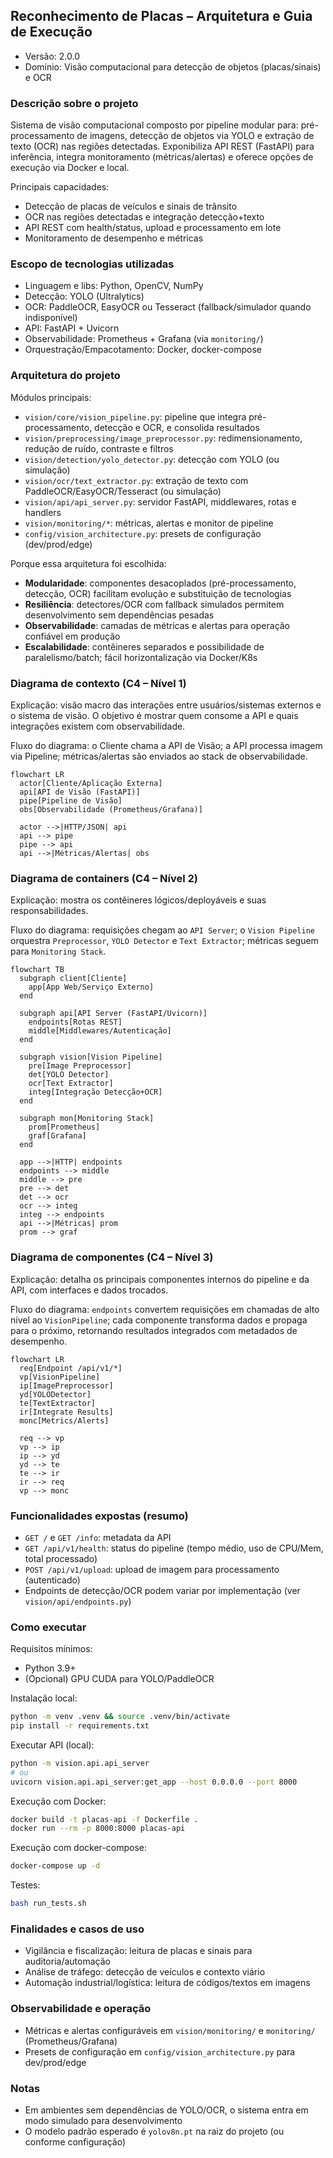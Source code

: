 ## Reconhecimento de Placas – Arquitetura e Guia de Execução

- Versão: 2.0.0
- Domínio: Visão computacional para detecção de objetos (placas/sinais) e OCR

### Descrição sobre o projeto

Sistema de visão computacional composto por pipeline modular para: pré-processamento de imagens, detecção de objetos via YOLO e extração de texto (OCR) nas regiões detectadas. Exponibiliza API REST (FastAPI) para inferência, integra monitoramento (métricas/alertas) e oferece opções de execução via Docker e local.

Principais capacidades:
- Detecção de placas de veículos e sinais de trânsito
- OCR nas regiões detectadas e integração detecção+texto
- API REST com health/status, upload e processamento em lote
- Monitoramento de desempenho e métricas

### Escopo de tecnologias utilizadas

- Linguagem e libs: Python, OpenCV, NumPy
- Detecção: YOLO (Ultralytics)
- OCR: PaddleOCR, EasyOCR ou Tesseract (fallback/simulador quando indisponível)
- API: FastAPI + Uvicorn
- Observabilidade: Prometheus + Grafana (via `monitoring/`)
- Orquestração/Empacotamento: Docker, docker-compose

### Arquitetura do projeto

Módulos principais:
- `vision/core/vision_pipeline.py`: pipeline que integra pré-processamento, detecção e OCR, e consolida resultados
- `vision/preprocessing/image_preprocessor.py`: redimensionamento, redução de ruído, contraste e filtros
- `vision/detection/yolo_detector.py`: detecção com YOLO (ou simulação)
- `vision/ocr/text_extractor.py`: extração de texto com PaddleOCR/EasyOCR/Tesseract (ou simulação)
- `vision/api/api_server.py`: servidor FastAPI, middlewares, rotas e handlers
- `vision/monitoring/*`: métricas, alertas e monitor de pipeline
- `config/vision_architecture.py`: presets de configuração (dev/prod/edge)

Porque essa arquitetura foi escolhida:
- **Modularidade**: componentes desacoplados (pré-processamento, detecção, OCR) facilitam evolução e substituição de tecnologias
- **Resiliência**: detectores/OCR com fallback simulados permitem desenvolvimento sem dependências pesadas
- **Observabilidade**: camadas de métricas e alertas para operação confiável em produção
- **Escalabilidade**: contêineres separados e possibilidade de paralelismo/batch; fácil horizontalização via Docker/K8s

### Diagrama de contexto (C4 – Nível 1)

Explicação: visão macro das interações entre usuários/sistemas externos e o sistema de visão. O objetivo é mostrar quem consome a API e quais integrações existem com observabilidade.

Fluxo do diagrama: o Cliente chama a API de Visão; a API processa imagem via Pipeline; métricas/alertas são enviados ao stack de observabilidade.

```mermaid
flowchart LR
  actor[Cliente/Aplicação Externa]
  api[API de Visão (FastAPI)]
  pipe[Pipeline de Visão]
  obs[Observabilidade (Prometheus/Grafana)]

  actor -->|HTTP/JSON| api
  api --> pipe
  pipe --> api
  api -->|Métricas/Alertas| obs
```

### Diagrama de containers (C4 – Nível 2)

Explicação: mostra os contêineres lógicos/deployáveis e suas responsabilidades.

Fluxo do diagrama: requisições chegam ao `API Server`; o `Vision Pipeline` orquestra `Preprocessor`, `YOLO Detector` e `Text Extractor`; métricas seguem para `Monitoring Stack`.

```mermaid
flowchart TB
  subgraph client[Cliente]
    app[App Web/Serviço Externo]
  end

  subgraph api[API Server (FastAPI/Uvicorn)]
    endpoints[Rotas REST]
    middle[Middlewares/Autenticação]
  end

  subgraph vision[Vision Pipeline]
    pre[Image Preprocessor]
    det[YOLO Detector]
    ocr[Text Extractor]
    integ[Integração Detecção+OCR]
  end

  subgraph mon[Monitoring Stack]
    prom[Prometheus]
    graf[Grafana]
  end

  app -->|HTTP| endpoints
  endpoints --> middle
  middle --> pre
  pre --> det
  det --> ocr
  ocr --> integ
  integ --> endpoints
  api -->|Métricas| prom
  prom --> graf
```

### Diagrama de componentes (C4 – Nível 3)

Explicação: detalha os principais componentes internos do pipeline e da API, com interfaces e dados trocados.

Fluxo do diagrama: `endpoints` convertem requisições em chamadas de alto nível ao `VisionPipeline`; cada componente transforma dados e propaga para o próximo, retornando resultados integrados com metadados de desempenho.

```mermaid
flowchart LR
  req[Endpoint /api/v1/*]
  vp[VisionPipeline]
  ip[ImagePreprocessor]
  yd[YOLODetector]
  te[TextExtractor]
  ir[Integrate Results]
  monc[Metrics/Alerts]

  req --> vp
  vp --> ip
  ip --> yd
  yd --> te
  te --> ir
  ir --> req
  vp --> monc
```

### Funcionalidades expostas (resumo)

- `GET /` e `GET /info`: metadata da API
- `GET /api/v1/health`: status do pipeline (tempo médio, uso de CPU/Mem, total processado)
- `POST /api/v1/upload`: upload de imagem para processamento (autenticado)
- Endpoints de detecção/OCR podem variar por implementação (ver `vision/api/endpoints.py`)

### Como executar

Requisitos mínimos:
- Python 3.9+
- (Opcional) GPU CUDA para YOLO/PaddleOCR

Instalação local:
```bash
python -m venv .venv && source .venv/bin/activate
pip install -r requirements.txt
```

Executar API (local):
```bash
python -m vision.api.api_server
# ou
uvicorn vision.api.api_server:get_app --host 0.0.0.0 --port 8000
```

Execução com Docker:
```bash
docker build -t placas-api -f Dockerfile .
docker run --rm -p 8000:8000 placas-api
```

Execução com docker-compose:
```bash
docker-compose up -d
```

Testes:
```bash
bash run_tests.sh
```

### Finalidades e casos de uso

- Vigilância e fiscalização: leitura de placas e sinais para auditoria/automação
- Análise de tráfego: detecção de veículos e contexto viário
- Automação industrial/logística: leitura de códigos/textos em imagens

### Observabilidade e operação

- Métricas e alertas configuráveis em `vision/monitoring/` e `monitoring/` (Prometheus/Grafana)
- Presets de configuração em `config/vision_architecture.py` para dev/prod/edge

### Notas

- Em ambientes sem dependências de YOLO/OCR, o sistema entra em modo simulado para desenvolvimento
- O modelo padrão esperado é `yolov8n.pt` na raiz do projeto (ou conforme configuração)

